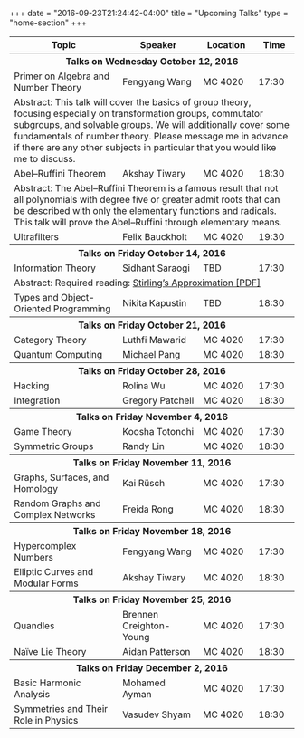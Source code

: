 +++
date = "2016-09-23T21:24:42-04:00"
title = "Upcoming Talks"
type = "home-section"
+++

<table>
<thead>
<tr>
  <th>Topic</th>
  <th>Speaker</th>
  <th>Location</th>
  <th>Time</th>
</tr>
</thead>
<tbody>
<tr><th colspan=4>Talks on Wednesday October 12, 2016</th></tr>
<tr>
  <td>Primer on Algebra and Number Theory</td>
  <td>Fengyang Wang</td>
  <td>MC 4020</td>
  <td>17:30</td>
</tr>
<tr>
  <td colspan=4>
    Abstract: This talk will cover the basics of group theory, focusing
    especially on transformation groups, commutator subgroups, and solvable
    groups. We will additionally cover some fundamentals of number theory.
    Please message me in advance if there are any other subjects in particular
    that you would like me to discuss.
  </td>
</tr>
<tr>
  <td>Abel–Ruffini Theorem</td>
  <td>Akshay Tiwary</td>
  <td>MC 4020</td>
  <td>18:30</td>
</tr>
<tr>
  <td colspan=4>
    Abstract: The Abel–Ruffini Theorem is a famous result that not all
    polynomials with degree five or greater admit roots that can be described
    with only the elementary functions and radicals. This talk will prove the
    Abel–Ruffini through elementary means.
  </td>
</tr>
<tr>
  <td>Ultrafilters</td>
  <td>Felix Bauckholt</td>
  <td>MC 4020</td>
  <td>19:30</td>
</tr>
<tr><th colspan=4>Talks on Friday October 14, 2016</th></tr>
<tr>
  <td>Information Theory</td>
  <td>Sidhant Saraogi</td>
  <td>TBD</td>
  <td>17:30</td>
</tr>
<tr>
  <td colspan=4>
    Abstract: Required reading: <a href="https://friedeggs.github.io/seminar/ab
    el-required-reading.pdf">Stirling’s Approximation [PDF]</a>
  </td>
</tr>
<tr>
  <td>Types and Object-Oriented Programming</td>
  <td>Nikita Kapustin</td>
  <td>TBD</td>
  <td>18:30</td>
</tr>
<tr><th colspan=4>Talks on Friday October 21, 2016</th></tr>
<tr>
  <td>Category Theory</td>
  <td>Luthfi Mawarid</td>
  <td>MC 4020</td>
  <td>17:30</td>
</tr>
<tr>
  <td>Quantum Computing</td>
  <td>Michael Pang</td>
  <td>MC 4020</td>
  <td>18:30</td>
</tr>
<tr><th colspan=4>Talks on Friday October 28, 2016</th></tr>
<tr>
  <td>Hacking</td>
  <td>Rolina Wu</td>
  <td>MC 4020</td>
  <td>17:30</td>
</tr>
<tr>
  <td>Integration</td>
  <td>Gregory Patchell</td>
  <td>MC 4020</td>
  <td>18:30</td>
</tr>
<tr><th colspan=4>Talks on Friday November 4, 2016</th></tr>
<tr>
  <td>Game Theory</td>
  <td>Koosha Totonchi</td>
  <td>MC 4020</td>
  <td>17:30</td>
</tr>
<tr>
  <td>Symmetric Groups</td>
  <td>Randy Lin</td>
  <td>MC 4020</td>
  <td>18:30</td>
</tr>
<tr><th colspan=4>Talks on Friday November 11, 2016</th></tr>
<tr>
  <td>Graphs, Surfaces, and Homology</td>
  <td>Kai Rüsch</td>
  <td>MC 4020</td>
  <td>17:30</td>
</tr>
<tr>
  <td>Random Graphs and Complex Networks</td>
  <td>Freida Rong</td>
  <td>MC 4020</td>
  <td>18:30</td>
</tr>
<tr><th colspan=4>Talks on Friday November 18, 2016</th></tr>
<tr>
  <td>Hypercomplex Numbers</td>
  <td>Fengyang Wang</td>
  <td>MC 4020</td>
  <td>17:30</td>
</tr>
<tr>
  <td>Elliptic Curves and Modular Forms</td>
  <td>Akshay Tiwary</td>
  <td>MC 4020</td>
  <td>18:30</td>
</tr>
<tr><th colspan=4>Talks on Friday November 25, 2016</th></tr>
<tr>
  <td>Quandles</td>
  <td>Brennen Creighton-Young</td>
  <td>MC 4020</td>
  <td>17:30</td>
</tr>
<tr>
  <td>Naïve Lie Theory</td>
  <td>Aidan Patterson</td>
  <td>MC 4020</td>
  <td>18:30</td>
</tr>
<tr><th colspan=4>Talks on Friday December 2, 2016</th></tr>
<tr>
  <td>Basic Harmonic Analysis</td>
  <td>Mohamed Ayman</td>
  <td>MC 4020</td>
  <td>17:30</td>
</tr>
<tr>
  <td>Symmetries and Their Role in Physics</td>
  <td>Vasudev Shyam</td>
  <td>MC 4020</td>
  <td>18:30</td>
</tr>
</tbody>
</table>
